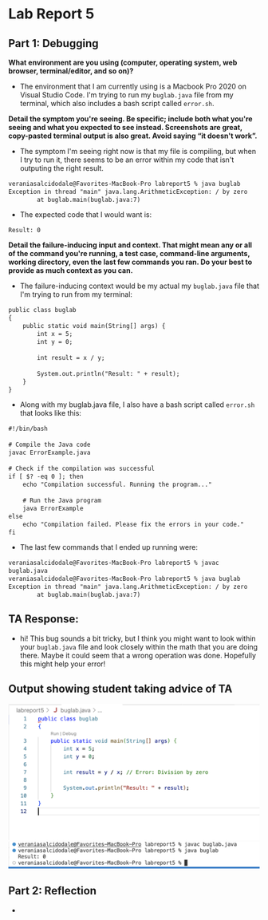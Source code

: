 # Lab Report 5
## Part 1: Debugging
**What environment are you using (computer, operating system, web browser, terminal/editor, and so on)?**
* The environment that I am currently using is a Macbook Pro 2020 on Visual Studio Code. I'm trying to run my `buglab.java` file from my terminal, which also includes a bash script called `error.sh`.

**Detail the symptom you're seeing. Be specific; include both what you're seeing and what you expected to see instead. Screenshots are great, copy-pasted terminal output is also great. Avoid saying “it doesn't work”.**
* The symptom I'm seeing right now is that my file is compiling, but when I try to run it, there seems to be an error within my code that isn't outputing the right result.
```
veraniasalcidodale@Favorites-MacBook-Pro labreport5 % java buglab
Exception in thread "main" java.lang.ArithmeticException: / by zero
        at buglab.main(buglab.java:7)
```
* The expected code that I would want is:
```
Result: 0
```

**Detail the failure-inducing input and context. That might mean any or all of the command you're running, a test case, command-line arguments, working directory, even the last few commands you ran. Do your best to provide as much context as you can.**
* The failure-inducing context would be my actual my `buglab.java` file that I'm trying to run from my terminal:
```
public class buglab 
{
    public static void main(String[] args) {
        int x = 5;
        int y = 0;
        
        int result = x / y;
        
        System.out.println("Result: " + result);
    }
}
```
* Along with my buglab.java file, I also have a bash script called `error.sh` that looks like this:
```
#!/bin/bash

# Compile the Java code
javac ErrorExample.java

# Check if the compilation was successful
if [ $? -eq 0 ]; then
    echo "Compilation successful. Running the program..."
    
    # Run the Java program
    java ErrorExample
else
    echo "Compilation failed. Please fix the errors in your code."
fi

```
* The last few commands that I ended up running were:
```
veraniasalcidodale@Favorites-MacBook-Pro labreport5 % javac buglab.java
veraniasalcidodale@Favorites-MacBook-Pro labreport5 % java buglab
Exception in thread "main" java.lang.ArithmeticException: / by zero
        at buglab.main(buglab.java:7)
```
## TA Response:
* hi! This bug sounds a bit tricky, but I think you might want to look within your `buglab.java` file and look closely within     the math that you are doing there. Maybe it could seem that a wrong operation was done.
  Hopefully this might help your error!

## Output showing student taking advice of TA
![Image](one.png)
![Image](two.png)

## Part 2: Reflection
*
